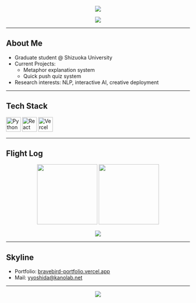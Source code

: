 <!-- ===================== バナー ===================== -->
<p align="center">
  <img src="https://capsule-render.vercel.app/api?type=waving&color=0:87CEFA,100:1E90FF&height=160&section=header&text=Bravebird&fontColor=ffffff&fontSize=38&fontAlignY=35"/>
</p>

<!-- ===================== タイピングアニメーション ===================== -->
<p align="center">
  <img src="https://readme-typing-svg.herokuapp.com?size=22&duration=3500&color=1E90FF&center=true&vCenter=true&width=600&lines=Grad+student+%40+Shizuoka+Univ;NLP+%26+ML+Enthusiast;Metaphor+System+%7C+Quiz+System;Flying+High+into+the+Bright+Sky"/>
</p>

---

## About Me
- Graduate student @ Shizuoka University  
- Current Projects:  
  - Metaphor explanation system  
  - Quick push quiz system  
- Research interests: NLP, interactive AI, creative deployment

---

## Tech Stack
<p>
  <img src="https://cdn.jsdelivr.net/gh/devicons/devicon/icons/python/python-original.svg" height="40" alt="Python"/>
  <img src="https://cdn.jsdelivr.net/gh/devicons/devicon/icons/react/react-original.svg" height="40" alt="React"/>
  <img src="https://cdn.jsdelivr.net/gh/devicons/devicon/icons/vercel/vercel-original.svg" height="40" alt="Vercel"/>
</p>

---

## Flight Log
<p align="center">
  <img src="https://github-readme-stats.vercel.app/api?username=bravebird0914&show_icons=true&theme=transparent&hide_border=true&title_color=1E90FF&icon_color=1E90FF" height="165"/>
  <img src="https://github-readme-streak-stats.herokuapp.com/?user=bravebird0914&theme=transparent&hide_border=true&ring=1E90FF&fire=1E90FF&currStreakLabel=1E90FF" height="165"/>
</p>

<p align="center">
  <img src="https://github-readme-activity-graph.vercel.app/graph?username=bravebird0914&bg_color=ffffff&color=1E90FF&line=87CEFA&point=1E90FF&hide_border=true" />
</p>

---

## Skyline
- Portfolio: [bravebird-portfolio.vercel.app](https://bravebird-portfolio.vercel.app/)  
- Mail: yyoshida@kanolab.net  

---

<!-- ===================== フッター ===================== -->
<p align="center">
  <img src="https://capsule-render.vercel.app/api?type=waving&color=0:1E90FF,100:87CEFA&height=120&section=footer&text=Keep%20flying%20Bravebird&fontColor=ffffff&fontSize=20"/>
</p>
